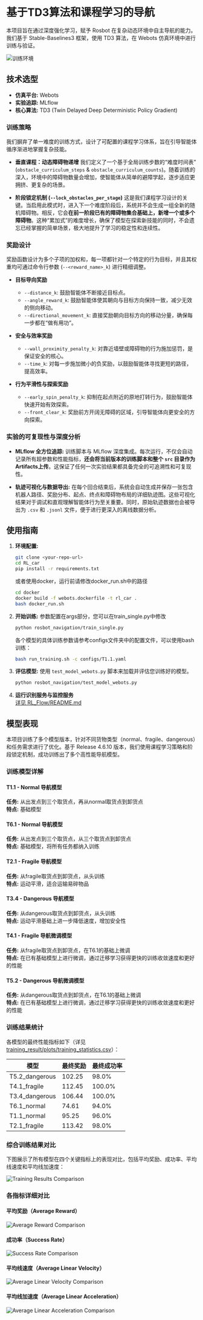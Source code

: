# 基于TD3算法和课程学习的导航

本项目旨在通过深度强化学习，赋予 Rosbot 在复杂动态环境中自主导航的能力。我们基于 Stable-Baselines3 框架，使用 TD3 算法，在 Webots 仿真环境中进行训练与验证。

![训练环境](training_result/plots/world_img.png)

## 技术选型

*   **仿真平台:** Webots
*   **实验追踪:** MLflow
*   **核心算法:** TD3 (Twin Delayed Deep Deterministic Policy Gradient)

### 训练策略

我们摒弃了单一难度的训练方式，设计了可配置的课程学习体系，旨在引导智能体循序渐进地掌握复杂技能。

*   **垂直课程：动态障碍物递增**
    我们定义了一个基于全局训练步数的“难度时间表” (`obstacle_curriculum_steps` & `obstacle_curriculum_counts`)。随着训练的深入，环境中的障碍物数量会增加，使智能体从简单的避障学起，逐步适应更拥挤、更复杂的场景。

*   **阶段锁定机制 (`--lock_obstacles_per_stage`)**
    这是我们课程学习设计的关键。当启用此模式时，进入下一个难度阶段后，系统并不会生成一组全新的随机障碍物。相反，它会**在前一阶段已有的障碍物集合基础上，新增一个或多个障碍物**。这种“累加式”的难度增长，确保了模型在探索新技能的同时，不会遗忘已经掌握的简单场景，极大地提升了学习的稳定性和连续性。

### 奖励设计

奖励函数设计为多个子项的加权和，每一项都针对一个特定的行为目标，并且其权重均可通过命令行参数 (`--<reward_name>_k`) 进行精细调整。

*   **目标导向奖励**
    *   `--distance_k`: 鼓励智能体不断接近目标点。
    *   `--angle_reward_k`: 鼓励智能体使其朝向与目标方向保持一致，减少无效的侧向移动。
    *   `--directional_movement_k`: 直接奖励朝向目标方向的移动分量，确保每一步都在“做有用功”。

*   **安全与效率奖励**
    *   `--wall_proximity_penalty_k`: 对靠近墙壁或障碍物的行为施加惩罚，是保证安全的核心。
    *   `--time_k`: 对每一步施加微小的负奖励，以鼓励智能体寻找更短的路径，提高效率。

*   **行为平滑性与探索奖励**
    *   `--early_spin_penalty_k`: 抑制在起点附近的原地打转行为，鼓励智能体快速开始有效探索。
    *   `--front_clear_k`: 奖励前方开阔无障碍的区域，引导智能体向更安全的方向探索。

### 实验的可复现性与深度分析

*   **MLflow 全方位追踪:** 训练脚本与 MLflow 深度集成。每次运行，不仅会自动记录所有超参数和性能指标，**还会将当前版本的训练脚本和整个 `src` 目录作为Artifacts上传**。这保证了任何一次实验结果都具备完全的可追溯性和可复现性。

*   **轨迹可视化与数据导出:** 在每个回合结束后，系统会自动生成并保存一张包含机器人路径、奖励分布、起点、终点和障碍物布局的详细轨迹图。这些可视化结果对于调试和直观理解智能体行为至关重要。同时，原始轨迹数据也会被导出为 `.csv` 和 `.jsonl` 文件，便于进行更深入的离线数据分析。

## 使用指南
1.  **环境配置:**
    ```bash
    git clone <your-repo-url>
    cd RL_car
    pip install -r requirements.txt
    ```
    或者使用docker，运行前请修改docker_run.sh中的路径
    ```bash
    cd docker
    docker build -f webots.dockerfile -t rl_car .
    bash docker_run.sh
    ```
2.  **开始训练:**
    参数配置在args部分，您可以在train_single.py中修改

    ```bash
    python rosbot_navigation/train_single.py
    ```
    各个模型的具体训练参数请参考configs文件夹中的配置文件，可以使用bash训练：
    ```bash
    bash run_training.sh -c configs/T1.1.yaml
    ```
3.  **评估模型:**
    使用 `test_model_webots.py` 脚本来加载并评估您训练好的模型。

    ```bash
    python rosbot_navigation/test_model_webots.py
    ```

4. **运行识别服务与监控服务**\
    [详见 RL_Flow/README.md](RL_Flow/README.md)

## 模型表现

本项目训练了多个模型版本，针对不同货物类型（normal、fragile、dangerous）和任务需求进行了优化。基于 Release 4.6.10 版本，我们使用课程学习策略和阶段锁定机制，成功训练出了多个高性能导航模型。

### 训练模型详解

#### T1.1 - Normal 导航模型
**任务:** 从出发点到三个取货点，再从normal取货点到卸货点 \
**特点:** 基础模型

#### T6.1 - Normal 导航模型
**任务:** 从出发点到三个取货点，从三个取货点到卸货点 \
**特点:** 基础模型，将所有任务都纳入训练

#### T2.1 - Fragile 导航模型
**任务:** 从fragile取货点到卸货点，从头训练 \
**特点:** 运动平滑，适合运输易碎物品

#### T3.4 - Dangerous 导航模型
**任务:** 从dangerous取货点到卸货点，从头训练 \
**特点:** 运动平滑基础上进一步降低速度，增加安全性

#### T4.1 - Fragile 导航微调模型
**任务:** 从fragile取货点到卸货点，在T6.1的基础上微调 \
**特点:** 在已有基础模型上进行微调，通过迁移学习获得更快的训练收敛速度和更好的性能

#### T5.2 - Dangerous 导航微调模型
**任务:** 从dangerous取货点到卸货点，在T6.1的基础上微调 \
**特点:** 在已有基础模型上进行微调，通过迁移学习获得更快的训练收敛速度和更好的性能

### 训练结果统计

各模型的最终性能指标如下（详见 [training_result/plots/training_statistics.csv](training_result/plots/training_statistics.csv)）：

| 模型 | 最终奖励 | 最终成功率 |
|------|---------|---------|
| T5.2_dangerous | 102.25 | 98.0% |
| T4.1_fragile | 112.45 | 100.0% |
| T3.4_dangerous | 106.44 | 100.0% |
| T6.1_normal | 74.61 | 94.0% |
| T1.1_normal | 95.25 | 96.0% |
| T2.1_fragile | 113.42 | 98.0% |


### 综合训练结果对比

下图展示了所有模型在四个关键指标上的表现对比，包括平均奖励、成功率、平均线速度和平均线加速度：

![Training Results Comparison](training_result/plots/comparison_all_metrics.png)

### 各指标详细对比

#### 平均奖励（Average Reward）

![Average Reward Comparison](training_result/plots/comparison_avg_reward_1000.png)

#### 成功率（Success Rate）

![Success Rate Comparison](training_result/plots/comparison_success_rate_recent_100.png)

#### 平均线速度（Average Linear Velocity）

![Average Linear Velocity Comparison](training_result/plots/comparison_avg_linear_vel_window.png)

#### 平均线加速度（Average Linear Acceleration）

![Average Linear Acceleration Comparison](training_result/plots/comparison_avg_linear_acc_window.png)

